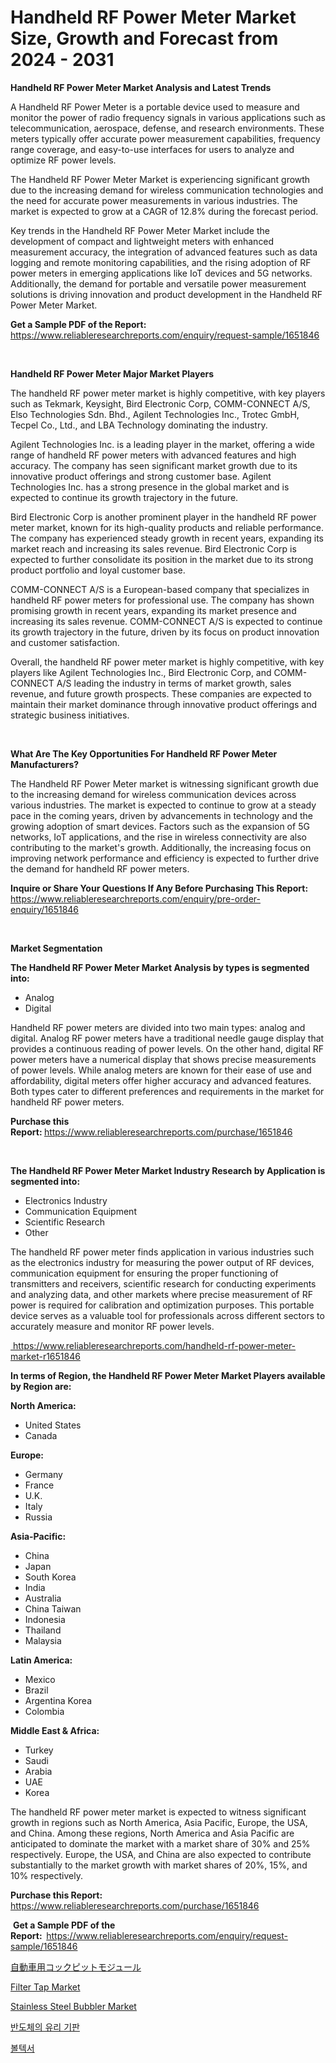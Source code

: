 <p><h1>Handheld RF Power Meter Market Size, Growth and Forecast from 2024 - 2031</h1></p><p><strong>Handheld RF Power Meter Market Analysis and Latest Trends</strong></p>
<p><p>A Handheld RF Power Meter is a portable device used to measure and monitor the power of radio frequency signals in various applications such as telecommunication, aerospace, defense, and research environments. These meters typically offer accurate power measurement capabilities, frequency range coverage, and easy-to-use interfaces for users to analyze and optimize RF power levels.</p><p>The Handheld RF Power Meter Market is experiencing significant growth due to the increasing demand for wireless communication technologies and the need for accurate power measurements in various industries. The market is expected to grow at a CAGR of 12.8% during the forecast period.</p><p>Key trends in the Handheld RF Power Meter Market include the development of compact and lightweight meters with enhanced measurement accuracy, the integration of advanced features such as data logging and remote monitoring capabilities, and the rising adoption of RF power meters in emerging applications like IoT devices and 5G networks. Additionally, the demand for portable and versatile power measurement solutions is driving innovation and product development in the Handheld RF Power Meter Market.</p></p>
<p><strong>Get a Sample PDF of the Report:&nbsp;</strong> <a href="https://www.reliableresearchreports.com/enquiry/request-sample/1651846">https://www.reliableresearchreports.com/enquiry/request-sample/1651846</a></p>
<p>&nbsp;</p>
<p><strong>Handheld RF Power Meter Major Market Players</strong></p>
<p><p>The handheld RF power meter market is highly competitive, with key players such as Tekmark, Keysight, Bird Electronic Corp, COMM-CONNECT A/S, Elso Technologies Sdn. Bhd., Agilent Technologies Inc., Trotec GmbH, Tecpel Co., Ltd., and LBA Technology dominating the industry.</p><p>Agilent Technologies Inc. is a leading player in the market, offering a wide range of handheld RF power meters with advanced features and high accuracy. The company has seen significant market growth due to its innovative product offerings and strong customer base. Agilent Technologies Inc. has a strong presence in the global market and is expected to continue its growth trajectory in the future.</p><p>Bird Electronic Corp is another prominent player in the handheld RF power meter market, known for its high-quality products and reliable performance. The company has experienced steady growth in recent years, expanding its market reach and increasing its sales revenue. Bird Electronic Corp is expected to further consolidate its position in the market due to its strong product portfolio and loyal customer base.</p><p>COMM-CONNECT A/S is a European-based company that specializes in handheld RF power meters for professional use. The company has shown promising growth in recent years, expanding its market presence and increasing its sales revenue. COMM-CONNECT A/S is expected to continue its growth trajectory in the future, driven by its focus on product innovation and customer satisfaction.</p><p>Overall, the handheld RF power meter market is highly competitive, with key players like Agilent Technologies Inc., Bird Electronic Corp, and COMM-CONNECT A/S leading the industry in terms of market growth, sales revenue, and future growth prospects. These companies are expected to maintain their market dominance through innovative product offerings and strategic business initiatives.</p></p>
<p>&nbsp;</p>
<p><strong>What Are The Key Opportunities For Handheld RF Power Meter Manufacturers?</strong></p>
<p><p>The Handheld RF Power Meter market is witnessing significant growth due to the increasing demand for wireless communication devices across various industries. The market is expected to continue to grow at a steady pace in the coming years, driven by advancements in technology and the growing adoption of smart devices. Factors such as the expansion of 5G networks, IoT applications, and the rise in wireless connectivity are also contributing to the market's growth. Additionally, the increasing focus on improving network performance and efficiency is expected to further drive the demand for handheld RF power meters.</p></p>
<p><strong>Inquire or Share Your Questions If Any Before Purchasing This Report:</strong> <a href="https://www.reliableresearchreports.com/enquiry/pre-order-enquiry/1651846">https://www.reliableresearchreports.com/enquiry/pre-order-enquiry/1651846</a></p>
<p>&nbsp;</p>
<p><strong>Market Segmentation</strong></p>
<p><strong>The Handheld RF Power Meter Market Analysis by types is segmented into:</strong></p>
<p><ul><li>Analog</li><li>Digital</li></ul></p>
<p><p>Handheld RF power meters are divided into two main types: analog and digital. Analog RF power meters have a traditional needle gauge display that provides a continuous reading of power levels. On the other hand, digital RF power meters have a numerical display that shows precise measurements of power levels. While analog meters are known for their ease of use and affordability, digital meters offer higher accuracy and advanced features. Both types cater to different preferences and requirements in the market for handheld RF power meters.</p></p>
<p><strong>Purchase this Report:&nbsp;</strong><a href="https://www.reliableresearchreports.com/purchase/1651846">https://www.reliableresearchreports.com/purchase/1651846</a></p>
<p>&nbsp;</p>
<p><strong>The Handheld RF Power Meter Market Industry Research by Application is segmented into:</strong></p>
<p><ul><li>Electronics Industry</li><li>Communication Equipment</li><li>Scientific Research</li><li>Other</li></ul></p>
<p><p>The handheld RF power meter finds application in various industries such as the electronics industry for measuring the power output of RF devices, communication equipment for ensuring the proper functioning of transmitters and receivers, scientific research for conducting experiments and analyzing data, and other markets where precise measurement of RF power is required for calibration and optimization purposes. This portable device serves as a valuable tool for professionals across different sectors to accurately measure and monitor RF power levels.</p></p>
<p><a href="https://www.reliableresearchreports.com/handheld-rf-power-meter-market-r1651846">&nbsp;https://www.reliableresearchreports.com/handheld-rf-power-meter-market-r1651846</a></p>
<p><strong>In terms of Region, the Handheld RF Power Meter Market Players available by Region are:</strong></p>
<p>
    <p> <strong> North America: </strong>
        <ul>
            <li>United States</li>
            <li>Canada</li>
        </ul>
        </p> 
    <p> <strong> Europe: </strong>
        <ul>
            <li>Germany</li>
            <li>France</li>
            <li>U.K.</li>
            <li>Italy</li>
            <li>Russia</li>
        </ul>
        </p> 
    <p> <strong> Asia-Pacific: </strong>
        <ul>
            <li>China</li>
            <li>Japan</li>
            <li>South Korea</li>
            <li>India</li>
            <li>Australia</li>
            <li>China Taiwan</li>
            <li>Indonesia</li>
            <li>Thailand</li>
            <li>Malaysia</li>
        </ul>
        </p> 
    <p> <strong> Latin America: </strong>
        <ul>
            <li>Mexico</li>
            <li>Brazil</li>
            <li>Argentina Korea</li>
            <li>Colombia</li>
        </ul>
        </p> 
    <p> <strong> Middle East & Africa: </strong>
        <ul>
            <li>Turkey</li>
            <li>Saudi</li>
            <li>Arabia</li>
            <li>UAE</li>
            <li>Korea</li>
        </ul>
    </p>
    </p>
<p><p>The handheld RF power meter market is expected to witness significant growth in regions such as North America, Asia Pacific, Europe, the USA, and China. Among these regions, North America and Asia Pacific are anticipated to dominate the market with a market share of 30% and 25% respectively. Europe, the USA, and China are also expected to contribute substantially to the market growth with market shares of 20%, 15%, and 10% respectively.</p></p>
<p><strong>Purchase this Report: </strong><a href="https://www.reliableresearchreports.com/purchase/1651846">https://www.reliableresearchreports.com/purchase/1651846</a></p>
<p>&nbsp;<strong>Get a Sample PDF of the Report:&nbsp;&nbsp;</strong><a href="https://www.reliableresearchreports.com/enquiry/request-sample/1651846">https://www.reliableresearchreports.com/enquiry/request-sample/1651846</a></p>
<p><strong></strong></p>
<p><p><a href="https://github.com/BrionnaBoyle/Market-Research-Report-List-1/blob/main/3468034146174.md">自動車用コックピットモジュール</a></p><p><a href="https://github.com/goodweq44/Market-Research-Report-List-1/blob/main/filter-tap-market.md">Filter Tap Market</a></p><p><a href="https://github.com/MaraKoelpin2023/Market-Research-Report-List-1/blob/main/stainless-steel-bubbler-market.md">Stainless Steel Bubbler Market</a></p><p><a href="https://github.com/vsoq0zknh59/Market-Research-Report-List-2/blob/main/5703506154836.md">반도체의 유리 기판</a></p><p><a href="https://github.com/jntpkh496620/Market-Research-Report-List-2/blob/main/4823149154835.md">볼텍서</a></p></p>